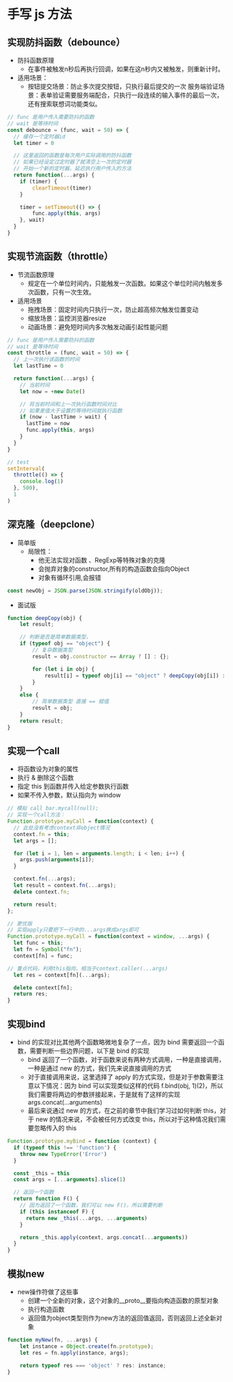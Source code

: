 # 手写 js 方法

## 实现防抖函数（debounce）
- 防抖函数原理
    - 在事件被触发n秒后再执行回调，如果在这n秒内又被触发，则重新计时。
- 适用场景：
    - 按钮提交场景：防止多次提交按钮，只执行最后提交的一次 服务端验证场景：表单验证需要服务端配合，只执行一段连续的输入事件的最后一次，还有搜索联想词功能类似。

```javascript
// func 是用户传入需要防抖的函数
// wait 是等待时间
const debounce = (func, wait = 50) => {
  // 缓存一个定时器id
  let timer = 0

  // 这里返回的函数是每次用户实际调用的防抖函数
  // 如果已经设定过定时器了就清空上一次的定时器
  // 开始一个新的定时器，延迟执行用户传入的方法
  return function(...args) {
    if (timer) {
        clearTimeout(timer)
    }

    timer = setTimeout(() => {
        func.apply(this, args)
    }, wait)
  }
}
```



##  实现节流函数（throttle）
- 节流函数原理
    - 规定在一个单位时间内，只能触发一次函数。如果这个单位时间内触发多次函数，只有一次生效。
- 适用场景
    - 拖拽场景：固定时间内只执行一次，防止超高频次触发位置变动
    - 缩放场景：监控浏览器resize
    - 动画场景：避免短时间内多次触发动画引起性能问题

```javascript
// func 是用户传入需要防抖的函数
// wait 是等待时间
const throttle = (func, wait = 50) => {
  // 上一次执行该函数的时间
  let lastTime = 0

  return function(...args) {
    // 当前时间
    let now = +new Date()

    // 将当前时间和上一次执行函数时间对比
    // 如果差值大于设置的等待时间就执行函数
    if (now - lastTime > wait) {
      lastTime = now
      func.apply(this, args)
    }
  }
}

// test
setInterval(
  throttle(() => {
    console.log(1)
  }, 500),
  1
)
```



## 深克隆（deepclone）
- 简单版
    - 局限性：
        - 他无法实现对函数 、RegExp等特殊对象的克隆
        - 会抛弃对象的constructor,所有的构造函数会指向Object
        - 对象有循环引用,会报错
```javascript
const newObj = JSON.parse(JSON.stringify(oldObj));
```

- 面试版
```javascript
function deepCopy(obj) {
    let result;

    // 判断是否是简单数据类型，
    if (typeof obj == "object") {
        // 复杂数据类型
        result = obj.constructor == Array ? [] : {};

        for (let i in obj) {
            result[i] = typeof obj[i] == "object" ? deepCopy(obj[i]) : obj[i];
        }
    }
    else {
        // 简单数据类型 直接 == 赋值
        result = obj;
    }
    return result;
}
``` 



##  实现一个call
- 将函数设为对象的属性
- 执行 & 删除这个函数
- 指定 this 到函数并传入给定参数执行函数
- 如果不传入参数，默认指向为 window

```javascript
// 模拟 call bar.mycall(null);
// 实现一个call方法：
Function.prototype.myCall = function(context) {
  // 此处没有考虑context非object情况
  context.fn = this;
  let args = [];

  for (let i = 1, len = arguments.length; i < len; i++) {
    args.push(arguments[i]);
  }

  context.fn(...args);
  let result = context.fn(...args);
  delete context.fn;

  return result;
};

// 更优版
// 实现apply只要把下一行中的...args换成args即可 
Function.prototype.myCall = function(context = window, ...args) {
  let func = this;
  let fn = Symbol("fn");
  context[fn] = func;

// 重点代码，利用this指向，相当于context.caller(...args)
  let res = context[fn](...args);

  delete context[fn];
  return res;
}
```



## 实现bind
- bind 的实现对比其他两个函数略微地复杂了一点，因为 bind 需要返回一个函数，需要判断一些边界问题，以下是 bind 的实现
    - bind 返回了一个函数，对于函数来说有两种方式调用，一种是直接调用，一种是通过 new 的方式，我们先来说直接调用的方式
    - 对于直接调用来说，这里选择了 apply 的方式实现，但是对于参数需要注意以下情况：因为 bind 可以实现类似这样的代码 f.bind(obj, 1)(2)，所以我们需要将两边的参数拼接起来，于是就有了这样的实现 args.concat(...arguments)
    - 最后来说通过 new 的方式，在之前的章节中我们学习过如何判断 this，对于 new 的情况来说，不会被任何方式改变 this，所以对于这种情况我们需要忽略传入的 this

```javascript
Function.prototype.myBind = function (context) {
  if (typeof this !== 'function') {
    throw new TypeError('Error')
  }

  const _this = this
  const args = [...arguments].slice(1)

  // 返回一个函数
  return function F() {
    // 因为返回了一个函数，我们可以 new F()，所以需要判断
    if (this instanceof F) {
      return new _this(...args, ...arguments)
    }

    return _this.apply(context, args.concat(...arguments))
  }
}
```



##  模拟new
- new操作符做了这些事
    - 创建一个全新的对象，这个对象的__proto__要指向构造函数的原型对象
    - 执行构造函数
    - 返回值为object类型则作为new方法的返回值返回，否则返回上述全新对象

```javascript
function myNew(fn, ...args) {
    let instance = Object.create(fn.prototype);
    let res = fn.apply(instance, args);
    
    return typeof res === 'object' ? res: instance;
}
```
